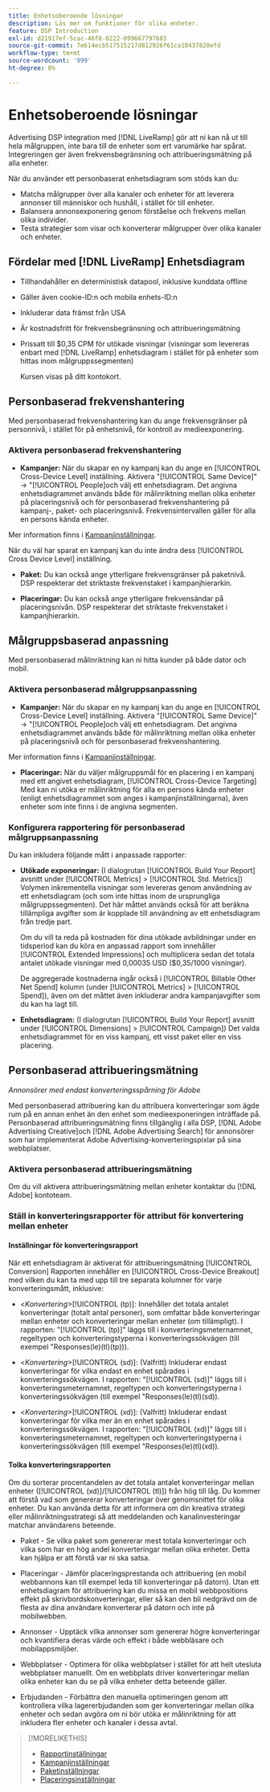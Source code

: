 ```yaml
---
title: Enhetsoberoende lösningar
description: Läs mer om funktioner för olika enheter.
feature: DSP Introduction
exl-id: d21917ef-5cac-46f8-8222-099667797683
source-git-commit: 7e614ecb517515217d812926f61ca10437820efd
workflow-type: tm+mt
source-wordcount: '999'
ht-degree: 0%

---
```


# Enhetsoberoende lösningar

Advertising DSP integration med [!DNL LiveRamp] gör att ni kan nå ut till hela målgruppen, inte bara till de enheter som ert varumärke har spårat. Integreringen ger även frekvensbegränsning och attribueringsmätning på alla enheter.

När du använder ett personbaserat enhetsdiagram som stöds kan du:

* Matcha målgrupper över alla kanaler och enheter för att leverera annonser till människor och hushåll, i stället för till enheter.
* Balansera annonsexponering genom förståelse och frekvens mellan olika individer.
* Testa strategier som visar och konverterar målgrupper över olika kanaler och enheter.

## Fördelar med [!DNL LiveRamp] Enhetsdiagram

* Tillhandahåller en deterministisk datapool, inklusive kunddata offline

* Gäller även cookie-ID:n och mobila enhets-ID:n

* Inkluderar data främst från USA

* Är kostnadsfritt för frekvensbegränsning och attribueringsmätning

* Prissatt till $0,35 CPM för utökade visningar (visningar som levereras enbart med [!DNL LiveRamp] enhetsdiagram i stället för på enheter som hittas inom målgruppssegmenten)

   Kursen visas på ditt kontokort.

## Personbaserad frekvenshantering

Med personbaserad frekvenshantering kan du ange frekvensgränser på personnivå, i stället för på enhetsnivå, för kontroll av medieexponering.

### Aktivera personbaserad frekvenshantering

* **Kampanjer:** När du skapar en ny kampanj kan du ange en [!UICONTROL Cross-Device Level] inställning. Aktivera &quot;[!UICONTROL Same Device]&quot; -> &quot;[!UICONTROL People]och välj ett enhetsdiagram. Det angivna enhetsdiagrammet används både för målinriktning mellan olika enheter på placeringsnivå och för personbaserad frekvenshantering på kampanj-, paket- och placeringsnivå. Frekvensintervallen gäller för alla en persons kända enheter.

Mer information finns i [Kampanjinställningar](/help/dsp/campaign-management/campaigns/campaign-settings.md).

När du väl har sparat en kampanj kan du inte ändra dess [!UICONTROL Cross Device Level] inställning.

* **Paket:**  Du kan också ange ytterligare frekvensgränser på paketnivå. DSP respekterar det striktaste frekvenstaket i kampanjhierarkin.

* **Placeringar:** Du kan också ange ytterligare frekvensändar på placeringsnivån. DSP respekterar det striktaste frekvenstaket i kampanjhierarkin.

## Målgruppsbaserad anpassning

Med personbaserad målinriktning kan ni hitta kunder på både dator och mobil.

### Aktivera personbaserad målgruppsanpassning

* **Kampanjer:** När du skapar en ny kampanj kan du ange en [!UICONTROL Cross-Device Level] inställning. Aktivera &quot;[!UICONTROL Same Device]&quot; -> &quot;[!UICONTROL People]och välj ett enhetsdiagram. Det angivna enhetsdiagrammet används både för målinriktning mellan olika enheter på placeringsnivå och för personbaserad frekvenshantering.

Mer information finns i [Kampanjinställningar](/help/dsp/campaign-management/campaigns/campaign-settings.md).

* **Placeringar:** När du väljer målgruppsmål för en placering i en kampanj med ett angivet enhetsdiagram, [!UICONTROL Cross-Device Targeting] Med kan ni utöka er målinriktning för alla en persons kända enheter (enligt enhetsdiagrammet som anges i kampanjinställningarna), även enheter som inte finns i de angivna segmenten.

### Konfigurera rapportering för personbaserad målgruppsanpassning

Du kan inkludera följande mått i anpassade rapporter:

* **Utökade exponeringar:** (I dialogrutan [!UICONTROL Build Your Report] avsnitt under [!UICONTROL Metrics] > [!UICONTROL Std. Metrics]) Volymen inkrementella visningar som levereras genom användning av ett enhetsdiagram (och som inte hittas inom de ursprungliga målgruppssegmenten). Det här måttet används också för att beräkna tillämpliga avgifter som är kopplade till användning av ett enhetsdiagram från tredje part.

   Om du vill ta reda på kostnaden för dina utökade avbildningar under en tidsperiod kan du köra en anpassad rapport som innehåller [!UICONTROL Extended Impressions] och multiplicera sedan det totala antalet utökade visningar med 0,00035 USD ($0,35/1000 visningar).

   De aggregerade kostnaderna ingår också i [!UICONTROL Billable Other Net Spend] kolumn (under [!UICONTROL Metrics] > [!UICONTROL Spend]), även om det måttet även inkluderar andra kampanjavgifter som du kan ha lagt till.

* **Enhetsdiagram:** (I dialogrutan [!UICONTROL Build Your Report] avsnitt under [!UICONTROL Dimensions] > [!UICONTROL Campaign]) Det valda enhetsdiagrammet för en viss kampanj, ett visst paket eller en viss placering.

## Personbaserad attribueringsmätning

*Annonsörer med endast konverteringsspårning för Adobe*

Med personbaserad attribuering kan du attribuera konverteringar som ägde rum på en annan enhet än den enhet som medieexponeringen inträffade på. Personbaserad attribueringsmätning finns tillgänglig i alla DSP, [!DNL Adobe Advertising Creative]och [!DNL Adobe Advertising Search] för annonsörer som har implementerat Adobe Advertising-konverteringspixlar på sina webbplatser.

### Aktivera personbaserad attribueringsmätning

Om du vill aktivera attribueringsmätning mellan enheter kontaktar du [!DNL Adobe] kontoteam.

### Ställ in konverteringsrapporter för attribut för konvertering mellan enheter

#### Inställningar för konverteringsrapport

När ett enhetsdiagram är aktiverat för attribueringsmätning [!UICONTROL Conversion] Rapporten innehåller en [!UICONTROL Cross-Device Breakout] med vilken du kan ta med upp till tre separata kolumner för varje konverteringsmått, inklusive:

* &lt;*Konvertering*>[!UICONTROL (tp)]: Innehåller det totala antalet konverteringar (totalt antal personer), som omfattar både konverteringar mellan enheter och konverteringar mellan enheter (om tillämpligt). I rapporten: &quot;[!UICONTROL (tp)]&quot; läggs till i konverteringsmeternamnet, regeltypen och konverteringstyperna i konverteringssökvägen (till exempel &quot;Responses(le)(tl)(tp))).

* &lt;*Konvertering*>[!UICONTROL (sd)]: (Valfritt) Inkluderar endast konverteringar för vilka endast en enhet spårades i konverteringssökvägen. I rapporten: &quot;[!UICONTROL (sd)]&quot; läggs till i konverteringsmeternamnet, regeltypen och konverteringstyperna i konverteringssökvägen (till exempel &quot;Responses(le)(tl)(sd)).

* &lt;*Konvertering*>[!UICONTROL (xd)]: (Valfritt) Inkluderar endast konverteringar för vilka mer än en enhet spårades i konverteringssökvägen. I rapporten: &quot;[!UICONTROL (xd)]&quot; läggs till i konverteringsmeternamnet, regeltypen och konverteringstyperna i konverteringssökvägen (till exempel &quot;Responses(le)(tl)(xd)).

#### Tolka konverteringsrapporten

Om du sorterar procentandelen av det totala antalet konverteringar mellan enheter ([!UICONTROL (xd)]/[!UICONTROL (tl)]) från hög till låg. Du kommer att förstå vad som genererar konverteringar över genomsnittet för olika enheter. Du kan använda detta för att informera om din kreativa strategi eller målinriktningsstrategi så att meddelanden och kanalinvesteringar matchar användarens beteende.

* Paket - Se vilka paket som genererar mest totala konverteringar och vilka som har en hög andel konverteringar mellan olika enheter. Detta kan hjälpa er att förstå var ni ska satsa.

* Placeringar - Jämför placeringsprestanda och attribuering (en mobil webbannons kan till exempel leda till konverteringar på datorn). Utan ett enhetsdiagram för attribuering kan du missa en mobil webbpositions effekt på skrivbordskonverteringar, eller så kan den bli nedgrävd om de flesta av dina användare konverterar på datorn och inte på mobilwebben.

* Annonser - Upptäck vilka annonser som genererar högre konverteringar och kvantifiera deras värde och effekt i både webbläsare och mobilappsmiljöer.

* Webbplatser - Optimera för olika webbplatser i stället för att helt utesluta webbplatser manuellt. Om en webbplats driver konverteringar mellan olika enheter kan du se på vilka enheter detta beteende gäller.

* Erbjudanden - Förbättra den manuella optimeringen genom att kontrollera vilka lagererbjudanden som ger konverteringar mellan olika enheter och sedan avgöra om ni bör utöka er målinriktning för att inkludera fler enheter och kanaler i dessa avtal.

>[!MORELIKETHIS]
>
>* [Rapportinställningar](/help/dsp/reports/report-settings.md)
>* [Kampanjinställningar](/help/dsp/campaign-management/campaigns/campaign-settings.md)
>* [Paketinställningar](/help/dsp/campaign-management/packages/package-settings.md)
>* [Placeringsinställningar](/help/dsp/campaign-management/placements/placement-settings.md)

